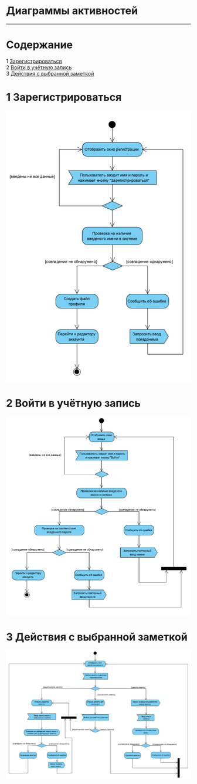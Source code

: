 # Диаграммы активностей
---

# Содержание
1 [Зарегистрироваться](#reg)  
2 [Войти в учётную запись](#login)  
3 [Действия с выбранной заметкой](#work)

<a name="reg"/>

# 1 Зарегистрироваться
![Зарегистрироваться](../../../Images/System%20design/Registration_act.png)

<a name="login"/>

# 2 Войти в учётную запись
![Войти в учётную записть](../../../Images/System%20design/Enter_act.png)

<a name="work"/>

# 3 Действия с выбранной заметкой
![Действия с выбранной заметкой](../../../Images/System%20design/WorkWithNote_act.png)

